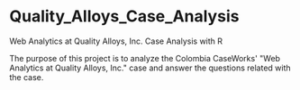 # Quality_Alloys_Case_Analysis
Web Analytics at Quality Alloys, Inc. Case Analysis with R


The purpose of this project is to analyze the Colombia CaseWorks' "Web Analytics at Quality Alloys, Inc." case and answer the questions related with the case.

